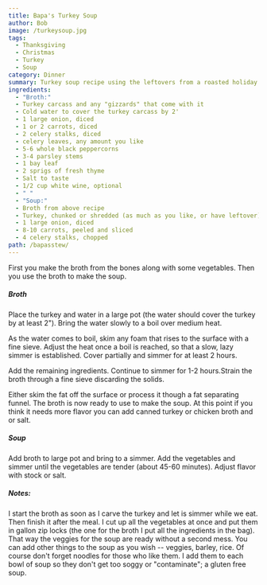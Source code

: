 ```yaml
---
title: Bapa's Turkey Soup
author: Bob
image: /turkeysoup.jpg
tags:
  - Thanksgiving
  - Christmas
  - Turkey
  - Soup
category: Dinner
summary: Turkey soup recipe using the leftovers from a roasted holiday turkey.
ingredients:
  - "Broth:"
  - Turkey carcass and any "gizzards" that come with it
  - Cold water to cover the turkey carcass by 2'
  - 1 large onion, diced
  - 1 or 2 carrots, diced
  - 2 celery stalks, diced
  - celery leaves, any amount you like
  - 5-6 whole black peppercorns
  - 3-4 parsley stems
  - 1 bay leaf
  - 2 sprigs of fresh thyme
  - Salt to taste
  - 1/2 cup white wine, optional
  - " "
  - "Soup:"
  - Broth from above recipe
  - Turkey, chunked or shredded (as much as you like, or have leftover)
  - 1 large onion, diced
  - 8-10 carrots, peeled and sliced
  - 4 celery stalks, chopped
path: /bapasstew/
---
```

First you make the broth from the bones along with some vegetables. Then you use the broth to make the soup.

##### Broth

Place the turkey and water in a large pot (the water should cover the turkey by at least 2&quot;). Bring the water slowly to a boil over medium heat.


As the water comes to boil, skim any foam that rises to the surface with a fine sieve. Adjust the heat once a
boil is reached, so that a slow, lazy simmer is established. Cover partially and simmer for at least 2 hours.


Add the remaining ingredients. Continue to simmer for 1-2 hours.Strain the broth through a fine sieve discarding the solids.


Either skim the fat off the surface or process it though a fat separating funnel. The broth is now ready to use to
make the soup. At this point if you think it needs more flavor you can add canned turkey or chicken broth and
or salt.



##### Soup

Add broth to large pot and bring to a simmer. Add the vegetables and simmer until the vegetables are tender (about 45-60 minutes). Adjust flavor with stock
or salt.





##### Notes: 
I start the broth as soon as I carve the turkey and let is simmer while we eat. Then finish it after the meal. I cut up all the vegetables at once and put them in gallon zip locks (the one for the broth I put all the ingredients in the bag). That way the veggies for the soup are ready without a second mess. You can add other things to the soup as you wish -- veggies, barley, rice. Of course don't forget noodles for those who like them. I add them to each bowl of soup so they don't get too soggy or "contaminate"; a gluten free soup.

